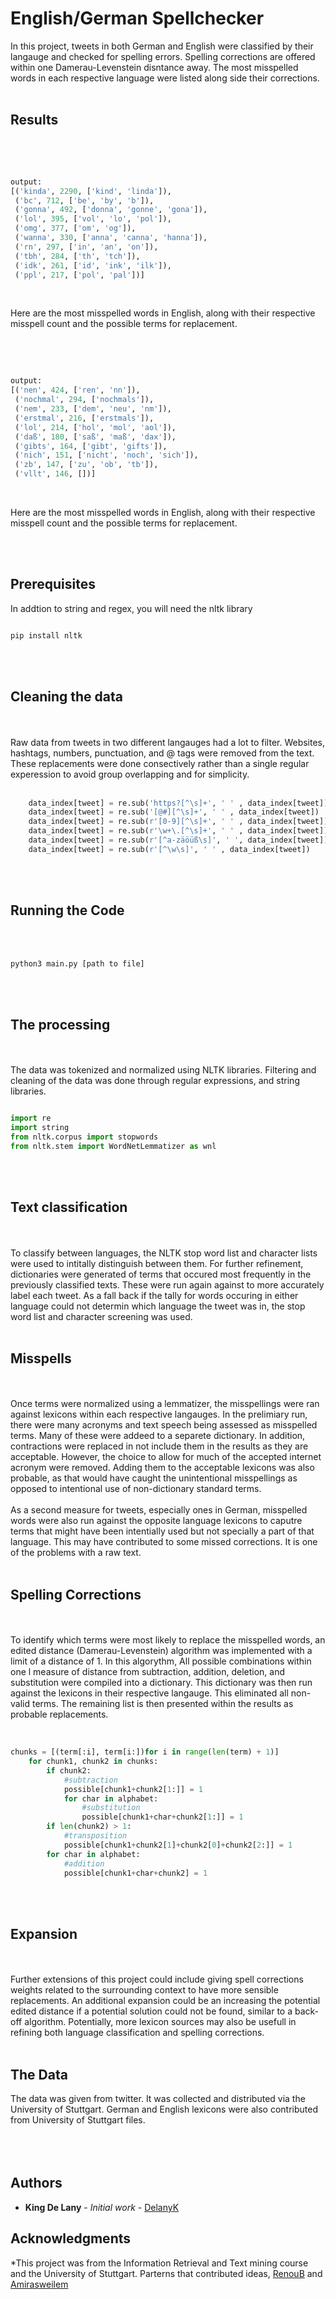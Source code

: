 # English/German Spellchecker

In this project, tweets in both German and English were classified by their langauge and checked for spelling errors. Spelling corrections are offered within one Damerau-Levenstein disntance away. The most misspelled words in each respective language were listed along side their corrections.
<br/>
<br/>

##  Results
<br/>
<br/>

```python

output:
[('kinda', 2290, ['kind', 'linda']),
 ('bc', 712, ['be', 'by', 'b']),
 ('gonna', 492, ['donna', 'gonne', 'gona']),
 ('lol', 395, ['vol', 'lo', 'pol']),
 ('omg', 377, ['om', 'og']),
 ('wanna', 330, ['anna', 'canna', 'hanna']),
 ('rn', 297, ['in', 'an', 'on']),
 ('tbh', 284, ['th', 'tch']),
 ('idk', 261, ['id', 'ink', 'ilk']),
 ('ppl', 217, ['pol', 'pal'])]

```
<br/>

Here are the most misspelled words in English, along with their respective misspell count and the possible terms for replacement.

<br/>
<br/>


```python

output:
[('nen', 424, ['ren', 'nn']),
 ('nochmal', 294, ['nochmals']),
 ('nem', 233, ['dem', 'neu', 'nm']),
 ('erstmal', 216, ['erstmals']),
 ('lol', 214, ['hol', 'mol', 'aol']),
 ('daß', 180, ['saß', 'maß', 'dax']),
 ('gibts', 164, ['gibt', 'gifts']),
 ('nich', 151, ['nicht', 'noch', 'sich']),
 ('zb', 147, ['zu', 'ob', 'tb']),
 ('vllt', 146, [])]

```
<br/>

Here are the most misspelled words in English, along with their respective misspell count and the possible terms for replacement.

<br/>
<br/>


## Prerequisites
In addtion to string and regex, you will need the nltk library

```bash

pip install nltk

```

<br/>
<br/>

## Cleaning the data
<br/>
<br/>
Raw data from tweets in two different langauges had a lot to filter. Websites, hashtags, numbers, punctuation, and @ tags were removed from the text. These replacements were done consectively rather than a single regular experession to avoid group overlapping and for simplicity.

<br/>
<br/>

```python
    data_index[tweet] = re.sub('https?[^\s]+', ' ' , data_index[tweet])
    data_index[tweet] = re.sub('[@#][^\s]+', ' ' , data_index[tweet])
    data_index[tweet] = re.sub(r'[0-9][^\s]+', ' ' , data_index[tweet])
    data_index[tweet] = re.sub(r'\w+\.[^\s]+', ' ' , data_index[tweet])
    data_index[tweet] = re.sub(r'[^a-zäöüß\s]', ' ', data_index[tweet])
    data_index[tweet] = re.sub(r'[^\w\s]', ' ' , data_index[tweet])

```

<br/>
<br/>

## Running the Code
<br/>
<br/>

```bash
python3 main.py [path to file]
```
<br/>
<br/>

## The processing
<br/>
<br/>
The data was tokenized and normalized using NLTK libraries. Filtering and cleaning of the data was done through regular expressions, and string libraries.

```python

import re 
import string
from nltk.corpus import stopwords
from nltk.stem import WordNetLemmatizer as wnl

```
<br/>
<br/>

## Text classification
<br/>
<br/>
To classify between languages, the NLTK stop word list and character lists were used to intitally distinguish between them. For further refinement, dictionaries were generated of terms that occured most frequently in the previously classified texts. These were run again against to more accurately label each tweet. As a fall back if the tally for words occuring in either language could not determin which language the tweet was in, the stop word list and character screening was used.


<br/>
<br/>

## Misspells
<br/>
<br/>
Once terms were normalized using a lemmatizer, the misspellings were ran against lexicons within each respective langauges. In the prelimiary run, there were many acronyms and text speech being assessed as misspelled terms. Many of these were addeed to a separete dictionary. In addition, contractions were replaced in not include them in the results as they are acceptable. However, the choice to allow for much of the accepted internet acronym were removed. Adding them to the acceptable lexicons was also probable, as that would have caught the unintentional misspellings as opposed to intentional use of non-dictionary standard terms. 
<br/>
<br/>
As a second measure for tweets, especially ones in German, misspelled words were also run against the opposite language lexicons to caputre terms that might have been intentially used but not specially a part of that language. This may have contributed to some missed corrections. It is one of the problems with a raw text.

<br/>
<br/>

## Spelling Corrections
<br/>
<br/>
To identify which terms were most likely to replace the misspelled words, an edited distance (Damerau-Levenstein) algorithm was implemented with a limit of a distance of 1. In this algorythm, All possible combinations within one l measure of distance from subtraction, addition, deletion, and substitution were compiled into a dictionary. This dictionary was then run against the lexicons in their respective langauge. This eliminated all non-valid terms. The remaining list is then presented within the results as probable replacements.
<br/>
<br/>

```python

chunks = [(term[:i], term[i:])for i in range(len(term) + 1)]
    for chunk1, chunk2 in chunks:
        if chunk2:
            #subtraction
            possible[chunk1+chunk2[1:]] = 1
            for char in alphabet:
                #substitution
                possible[chunk1+char+chunk2[1:]] = 1
        if len(chunk2) > 1:
            #transposition
            possible[chunk1+chunk2[1]+chunk2[0]+chunk2[2:]] = 1
        for char in alphabet:
            #addition
            possible[chunk1+char+chunk2] = 1
```

<br/>
<br/>

## Expansion
<br/>
<br/>
Further extensions of this project could include giving spell corrections weights related to the surrounding context to have more sensible replacements. An additional expansion could be an increasing the potential edited distance if a potential solution could not be found, similar to a back-off algorithm. Potentially, more lexicon sources may also be usefull in refining both language classification and spelling corrections.
<br/>
<br/>

## The Data

The data was given from twitter. It was collected and distributed via the University of Stuttgart. German and English lexicons were also contributed from University of Stuttgart files.
<br/>
<br/>
<br/>
<br/>

## Authors


* **King De Lany** - *Initial work* - [DelanyK](https://github.com/DelanyK)



## Acknowledgments

*This project was from the Information Retrieval and Text mining course and the University of Stuttgart. Parterns that contributed ideas, [RenouB](https://github.com/RenouB) and [Amirasweilem](https://github.com/amirasweilem)
